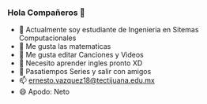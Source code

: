 ### Hola Compañeros 👋

- 🔭 Actualmente soy estudiante de Ingenieria en Sitemas Computacionales
- 🌱 Me gusta las matematicas
- 👯 Me gusta editar Canciones y Videos
- 🤔 Necesito aprender ingles pronto XD
- 💬 Pasatiempos Series y salir con amigos
- 📫 ernesto.vazquez18@tectijuana.edu.mx
- 😄 Apodo: Neto

<!--
**ErnestoVV/ErnestoVV** is a ✨ _special_ ✨ repository because its `README.md` (this file) appears on your GitHub profile.

Here are some ideas to get you started:

- 🔭 I’m currently working on ...
- 🌱 I’m currently learning ...
- 👯 I’m looking to collaborate on ...
- 🤔 I’m looking for help with ...
- 💬 Ask me about ...
- 📫 How to reach me: ...
- 😄 Pronouns: ...
- ⚡ Fun fact: ...
-->

